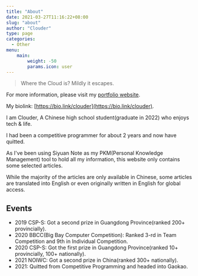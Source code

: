 ```yaml
---
title: "About"
date: 2021-03-27T11:16:22+08:00
slug: "about"
author: "Clouder"
type: page
categories:
  - Other
menu:
    main:
        weight: -50
        params.icon: user
---
```


> Where the Cloud is? Mildly it escapes.

For more information, please visit my [portfolio website](https://about.codein.icu/).

My biolink: [https://bio.link/clouder](https://bio.link/clouder).

I am Clouder, A Chinese high school student(graduate in 2022) who enjoys tech & life.

I had been a competitive programmer for about 2 years and now have quitted.

As I've been using Siyuan Note as my PKM(Personal Knowledge Management) tool to hold all my information, this website only contains some selected articles.

While the majority of the articles are only available in Chinese, some articles are translated into English or even originally written in English for global access.

## Events

- 2019 CSP-S: Got a second prize in Guangdong Province(ranked 200+ provincially).
- 2020 BBCC(Big Bay Computer Competition): Ranked 3-rd in Team Competition and 9th in Individual Competition.
- 2020 CSP-S: Got the first prize in Guangdong Province(ranked 10+ provincially, 100+ nationally).
- 2021 NOIWC: Got a second prize in China(ranked 300+ nationally).
- 2021: Quitted from Competitive Programming and headed into Gaokao.
